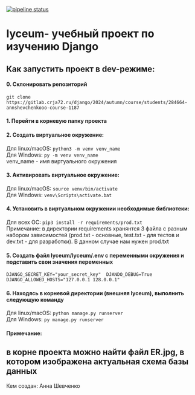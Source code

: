 [![pipeline status](https://gitlab.crja72.ru/django/2024/autumn/course/students/284664-annshevchenkooo-course-1187/badges/main/pipeline.svg)](https://gitlab.crja72.ru/django/2024/autumn/course/students/284664-annshevchenkooo-course-1187/-/commits/main)
# lyceum- учебный проект по изучению Django  
## Как запустить проект в dev-режиме:  
#### 0. Склонировать репозиторий  
```git clone https://gitlab.crja72.ru/django/2024/autumn/course/students/284664-annshevchenkooo-course-1187```
#### 1. Перейти в корневую папку проекта  
#### 2. Создать виртуальное окружение:  
Для linux/macOS: ```python3 -m venv venv_name```  
Для Windows: ```py -m venv venv_name```  
venv_name - имя виртуального окружения  
#### 3. Активировать виртуальное окружение:  
Для linux/macOS: ```source venv/bin/activate```  
Для Windows: ```venv\Scripts\activate.bat```  
#### 4. Установить в виртуальном окружении необходимые библиотеки:  
Для всех ОС: ```pip3 install -r requirements/prod.txt```  
Примечание: в директории requirements хранянтся 3 файла с разным набором зависимостей (prod.txt - основные, test.txt - для тестов и dev.txt - для разработки). В данном случае нам нужен prod.txt
#### 5. Создать файл lyceum/lyceum/.env с переменными окружения и подставить свои значения переменных  
```DJANGO_SECRET_KEY="your_secret_key"  DJANDO_DEBUG=True  DJANGO_ALLOWED_HOSTS="127.0.0.1 128.0.0.1"```
#### 6. Находясь в корневой директории (внешняя lyceum), выполнить следующую команду
Для linux/macOS: ```python manage.py runserver```  
Для Windows: ```py manage.py runserver```
  
#### Примечание:  
в корне проекта можно найти файл ER.jpg, в котором изображена актуальная схема базы данных  
---
Кем создан: Анна Шевченко 
